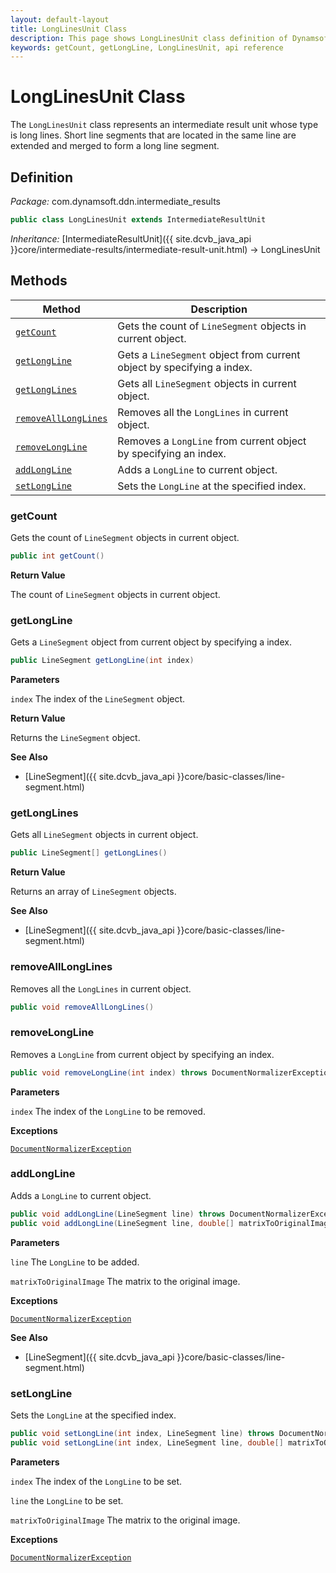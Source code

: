 ```yaml
---
layout: default-layout
title: LongLinesUnit Class
description: This page shows LongLinesUnit class definition of Dynamsoft Document Normalizer SDK Java Edition.
keywords: getCount, getLongLine, LongLinesUnit, api reference
---
```


# LongLinesUnit Class

The `LongLinesUnit` class represents an intermediate result unit whose type is long lines. Short line segments that are located in the same line are extended and merged to form a long line segment.

## Definition

*Package:* com.dynamsoft.ddn.intermediate_results

```java
public class LongLinesUnit extends IntermediateResultUnit
```

*Inheritance:* [IntermediateResultUnit]({{ site.dcvb_java_api }}core/intermediate-results/intermediate-result-unit.html) -> LongLinesUnit

## Methods

| Method | Description |
|--------|-------------|
| [`getCount`](#getcount) | Gets the count of `LineSegment` objects in current object.|
| [`getLongLine`](#getlongline) | Gets a `LineSegment` object from current object by specifying a index. |
| [`getLongLines`](#getlonglines) | Gets all `LineSegment` objects in current object. |
| [`removeAllLongLines`](#removealllonglines) | Removes all the `LongLines` in current object. |
| [`removeLongLine`](#removelongline) | Removes a `LongLine` from current object by specifying an index. |
| [`addLongLine`](#addlongline) | Adds a `LongLine` to current object. |
| [`setLongLine`](#setlongline) | Sets the `LongLine` at the specified index. |

### getCount

Gets the count of `LineSegment` objects in current object.

```java
public int getCount()
```

**Return Value**

The count of `LineSegment` objects in current object.

### getLongLine

Gets a `LineSegment` object from current object by specifying a index.

```java
public LineSegment getLongLine(int index)
```

**Parameters**

`index` The index of the `LineSegment` object.

**Return Value**

Returns the `LineSegment` object.

**See Also**

* [LineSegment]({{ site.dcvb_java_api }}core/basic-classes/line-segment.html)

### getLongLines

Gets all `LineSegment` objects in current object.

```java
public LineSegment[] getLongLines()
```

**Return Value**

Returns an array of `LineSegment` objects.

**See Also**

* [LineSegment]({{ site.dcvb_java_api }}core/basic-classes/line-segment.html)

### removeAllLongLines

Removes all the `LongLines` in current object.

```java
public void removeAllLongLines()
```

### removeLongLine

Removes a `LongLine` from current object by specifying an index.

```java
public void removeLongLine(int index) throws DocumentNormalizerException
```

**Parameters**

`index` The index of the `LongLine` to be removed.

**Exceptions**

[`DocumentNormalizerException`](document-normalizer-exception.html)

### addLongLine

Adds a `LongLine` to current object.

```java
public void addLongLine(LineSegment line) throws DocumentNormalizerException
public void addLongLine(LineSegment line, double[] matrixToOriginalImage) throws DocumentNormalizerException
```

**Parameters**

`line` The `LongLine` to be added.

`matrixToOriginalImage` The matrix to the original image.

**Exceptions**

[`DocumentNormalizerException`](document-normalizer-exception.html)

**See Also**

* [LineSegment]({{ site.dcvb_java_api }}core/basic-classes/line-segment.html)

### setLongLine

Sets the `LongLine` at the specified index.

```java
public void setLongLine(int index, LineSegment line) throws DocumentNormalizerException
public void setLongLine(int index, LineSegment line, double[] matrixToOriginalImage) throws DocumentNormalizerException
```

**Parameters**

`index` The index of the `LongLine` to be set.

`line` the `LongLine` to be set.

`matrixToOriginalImage` The matrix to the original image.

**Exceptions**

[`DocumentNormalizerException`](document-normalizer-exception.html)

